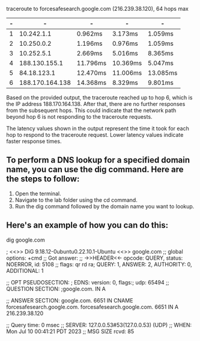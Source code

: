 traceroute to forcesafesearch.google.com (216.239.38.120), 64 hops max
 
| -  | - | -|  - | - |
| -------- | -------- | -------- | -------- | -------- |
| 1 | 10.242.1.1  | 0.962ms | 3.173ms | 1.059ms  | 
| 2 |  10.250.0.2 | 1.196ms | 0.976ms | 1.059ms |
| 3  | 10.252.5.1 | 2.669ms | 5.016ms | 8.365ms |
|  4  | 188.130.155.1 | 11.796ms | 10.369ms | 5.047ms |
|  5  | 84.18.123.1 | 12.470ms | 11.006ms | 13.085ms |
|  6  | 188.170.164.138 | 14.368ms | 8.329ms | 9.801ms |

Based on the provided output, the traceroute reached up to hop 6, which is the IP address 188.170.164.138. After that, there are no further responses from the subsequent hops. This could indicate that the network path beyond hop 6 is not responding to the traceroute requests.

The latency values shown in the output represent the time it took for each hop to respond to the traceroute request. Lower latency values indicate faster response times.

## To perform a DNS lookup for a specified domain name, you can use the dig command. Here are the steps to follow:

1. Open the terminal.
2. Navigate to the lab folder using the cd command.
3. Run the dig command followed by the domain name you want to lookup.

## Here's an example of how you can do this:
dig google.com


; <<>> DiG 9.18.12-0ubuntu0.22.10.1-Ubuntu <<>> google.com
;; global options: +cmd
;; Got answer:
;; ->>HEADER<<- opcode: QUERY, status: NOERROR, id: 5108
;; flags: qr rd ra; QUERY: 1, ANSWER: 2, AUTHORITY: 0, ADDITIONAL: 1

;; OPT PSEUDOSECTION:
; EDNS: version: 0, flags:; udp: 65494
;; QUESTION SECTION:
;google.com.			IN	A

;; ANSWER SECTION:
google.com.		6651	IN	CNAME	forcesafesearch.google.com.
forcesafesearch.google.com. 6651 IN	A	216.239.38.120

;; Query time: 0 msec
;; SERVER: 127.0.0.53#53(127.0.0.53) (UDP)
;; WHEN: Mon Jul 10 00:41:21 PDT 2023
;; MSG SIZE  rcvd: 85

